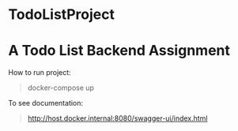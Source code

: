 # TodoListProject
A Todo List Backend Assignment
=================================

How to run project:
> docker-compose up

To see documentation:
>http://host.docker.internal:8080/swagger-ui/index.html
